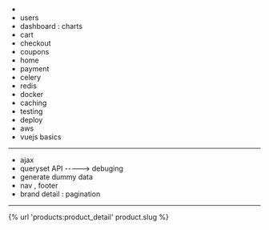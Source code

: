 - 
- users
- dashboard : charts
- cart
- checkout
- coupons
- home
- payment
- celery
- redis
- docker
- caching
- testing
- deploy
- aws
- vuejs basics
----------------------
- ajax
- queryset API -----> debuging
- generate dummy data 
- nav , footer
- brand detail : pagination
-----------------------------------------------------
{%  url 'products:product_detail' product.slug %}